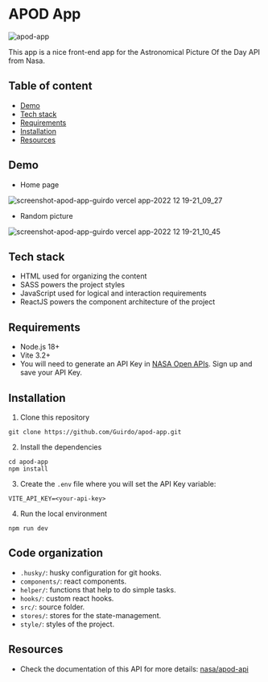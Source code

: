 # APOD App

![apod-app](https://socialify.git.ci/Guirdo/apod-app/image?description=1&font=Raleway&language=1&name=1&owner=1&pattern=Charlie%20Brown&stargazers=1&theme=Dark)

This app is a nice front-end app for the Astronomical Picture Of the Day API from Nasa.

## Table of content
- [Demo](#demo)
- [Tech stack](#tech-stack)
- [Requirements](#requirements)
- [Installation](#installation)
- [Resources](#resources)

## Demo

- Home page

![screenshot-apod-app-guirdo vercel app-2022 12 19-21_09_27](https://user-images.githubusercontent.com/21044700/208572573-ffc7a4cd-6b4c-4658-b799-2b5e5682f18a.png)

- Random picture

![screenshot-apod-app-guirdo vercel app-2022 12 19-21_10_45](https://user-images.githubusercontent.com/21044700/208572711-aef8589b-f807-4325-a230-f5d7fb8d785a.png)



## Tech stack

- HTML used for organizing the content 
- SASS powers the project styles
- JavaScript used for logical and interaction requirements
- ReactJS powers the component architecture of the project

## Requirements
- Node.js 18+
- Vite 3.2+
- You will need to generate an API Key in [NASA Open APIs](https://api.nasa.gov/#signUp). Sign up and save your API Key.

## Installation

1. Clone this repository

```
git clone https://github.com/Guirdo/apod-app.git
```

2. Install the dependencies

```
cd apod-app
npm install
```

3. Create the ```.env``` file where you will set the API Key variable:

```
VITE_API_KEY=<your-api-key>
```

4. Run the local environment

```
npm run dev
```
## Code organization
* ```.husky/```: husky configuration for git hooks.
* ```components/```: react components.
* ```helper/```: functions that help to do simple tasks.
* ```hooks/```: custom react hooks.
* ```src/```: source folder.
* ```stores/```: stores for the state-management.
* ```style/```: styles of the project.

## Resources
- Check the documentation of this API for more details: [nasa/apod-api](https://github.com/nasa/apod-api)
